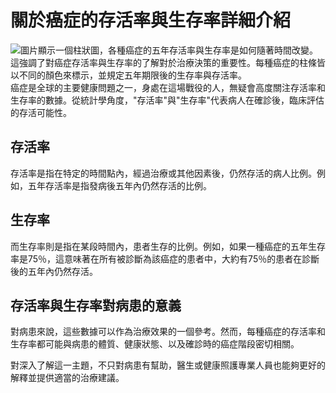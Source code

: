 # 關於癌症的存活率與生存率詳細介紹
![圖片顯示一個柱狀圖，各種癌症的五年存活率與生存率是如何隨著時間改變。這強調了對癌症存活率與生存率的了解對於治療決策的重要性。每種癌症的柱條皆以不同的顏色來標示，並規定五年期限後的生存率與存活率。](https://i.imgur.com/yyTiOpT.jpeg)
癌症是全球的主要健康問題之一，身處在這場戰役的人，無疑會高度關注存活率和生存率的數據。從統計學角度，"存活率"與"生存率"代表病人在確診後，臨床評估的存活可能性。

## 存活率

存活率是指在特定的時間點內，經過治療或其他因素後，仍然存活的病人比例。例如，五年存活率是指發病後五年內仍然存活的比例。

## 生存率

而生存率則是指在某段時間內，患者生存的比例。例如，如果一種癌症的五年生存率是75％，這意味著在所有被診斷為該癌症的患者中，大約有75％的患者在診斷後的五年內仍然存活。

## 存活率與生存率對病患的意義

對病患來說，這些數據可以作為治療效果的一個參考。然而，每種癌症的存活率和生存率都可能與病患的體質、健康狀態、以及確診時的癌症階段密切相關。

對深入了解這一主題，不只對病患有幫助，醫生或健康照護專業人員也能夠更好的解釋並提供適當的治療建議。
